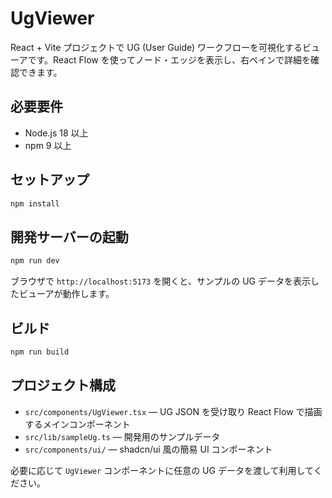 # UgViewer

React + Vite プロジェクトで UG (User Guide) ワークフローを可視化するビューアです。React Flow を使ってノード・エッジを表示し、右ペインで詳細を確認できます。

## 必要要件

- Node.js 18 以上
- npm 9 以上

## セットアップ

```bash
npm install
```

## 開発サーバーの起動

```bash
npm run dev
```

ブラウザで `http://localhost:5173` を開くと、サンプルの UG データを表示したビューアが動作します。

## ビルド

```bash
npm run build
```

## プロジェクト構成

- `src/components/UgViewer.tsx` — UG JSON を受け取り React Flow で描画するメインコンポーネント
- `src/lib/sampleUg.ts` — 開発用のサンプルデータ
- `src/components/ui/` — shadcn/ui 風の簡易 UI コンポーネント

必要に応じて `UgViewer` コンポーネントに任意の UG データを渡して利用してください。
